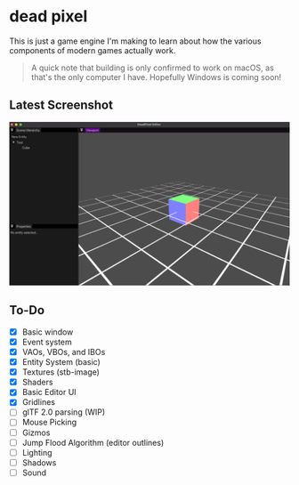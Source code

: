 # dead pixel
This is just a game engine I'm making to learn about how the various
components of modern games actually work.

> A quick note that building is only confirmed to work on macOS, as that's
> the only computer I have. Hopefully Windows is coming soon!

## Latest Screenshot
<p align="center">

<img src="docs/screenshots/latest.png"/>

</p>

## To-Do
- [X] Basic window
- [X] Event system
- [X] VAOs, VBOs, and IBOs
- [X] Entity System (basic)
- [X] Textures (stb-image)
- [X] Shaders
- [X] Basic Editor UI
- [X] Gridlines
- [ ] glTF 2.0 parsing (WIP)
- [ ] Mouse Picking
- [ ] Gizmos
- [ ] Jump Flood Algorithm (editor outlines)
- [ ] Lighting
- [ ] Shadows
- [ ] Sound

